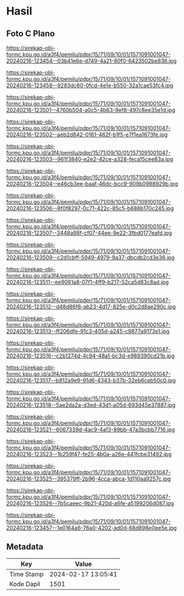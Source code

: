 # Hasil

## Foto C Plano

https://sirekap-obj-formc.kpu.go.id/a3f4/pemilu/pdpr/15/71/09/10/01/1571091001047-20240216-123454--03b41e6e-d749-4a21-80f0-6423502be836.jpg

https://sirekap-obj-formc.kpu.go.id/a3f4/pemilu/pdpr/15/71/09/10/01/1571091001047-20240216-123458--9283dc60-0fcd-4e1e-b550-32a1cae53fc4.jpg

https://sirekap-obj-formc.kpu.go.id/a3f4/pemilu/pdpr/15/71/09/10/01/1571091001047-20240216-123501--4760b504-a0c5-4b63-9ef8-497c8ee35e1d.jpg

https://sirekap-obj-formc.kpu.go.id/a3f4/pemilu/pdpr/15/71/09/10/01/1571091001047-20240216-123502--aeb2d842-0161-462f-b1f5-e7f1ea1673fe.jpg

https://sirekap-obj-formc.kpu.go.id/a3f4/pemilu/pdpr/15/71/09/10/01/1571091001047-20240216-123503--961f3840-e2e2-42ce-a328-feca15cee83a.jpg

https://sirekap-obj-formc.kpu.go.id/a3f4/pemilu/pdpr/15/71/09/10/01/1571091001047-20240216-123504--e46cb3ee-baaf-46dc-bcc9-909b0998929b.jpg

https://sirekap-obj-formc.kpu.go.id/a3f4/pemilu/pdpr/15/71/09/10/01/1571091001047-20240216-123506--8f0f8297-0c71-422c-85c5-b686b170c245.jpg

https://sirekap-obj-formc.kpu.go.id/a3f4/pemilu/pdpr/15/71/09/10/01/1571091001047-20240216-123507--3448a98f-cf07-44ee-9e22-3fbd0177eafd.jpg

https://sirekap-obj-formc.kpu.go.id/a3f4/pemilu/pdpr/15/71/09/10/01/1571091001047-20240216-123509--c2d1cbff-5949-4979-9a37-dbcdb2cd3e36.jpg

https://sirekap-obj-formc.kpu.go.id/a3f4/pemilu/pdpr/15/71/09/10/01/1571091001047-20240216-123511--ee9061a8-07f1-4ff9-b217-52ca5d83c8ad.jpg

https://sirekap-obj-formc.kpu.go.id/a3f4/pemilu/pdpr/15/71/09/10/01/1571091001047-20240216-123512--d48d86f8-ab23-4d17-825e-d0c2d8ae290c.jpg

https://sirekap-obj-formc.kpu.go.id/a3f4/pemilu/pdpr/15/71/09/10/01/1571091001047-20240216-123513--ff206dfe-91c3-405d-a245-c9877a9173e1.jpg

https://sirekap-obj-formc.kpu.go.id/a3f4/pemilu/pdpr/15/71/09/10/01/1571091001047-20240216-123516--c2b1274d-4c94-48a1-bc3d-e989390cd21b.jpg

https://sirekap-obj-formc.kpu.go.id/a3f4/pemilu/pdpr/15/71/09/10/01/1571091001047-20240216-123517--b812a9e9-91d6-4343-b37b-32eb6ceb50c0.jpg

https://sirekap-obj-formc.kpu.go.id/a3f4/pemilu/pdpr/15/71/09/10/01/1571091001047-20240216-123518--5ae2da2a-d3ed-43d1-a05d-693d45e37887.jpg

https://sirekap-obj-formc.kpu.go.id/a3f4/pemilu/pdpr/15/71/09/10/01/1571091001047-20240216-123521--6067339d-4ac9-4a13-89bb-47a3bcbb7716.jpg

https://sirekap-obj-formc.kpu.go.id/a3f4/pemilu/pdpr/15/71/09/10/01/1571091001047-20240216-123523--1b259f47-fe25-4b0a-a26e-441fcbe31492.jpg

https://sirekap-obj-formc.kpu.go.id/a3f4/pemilu/pdpr/15/71/09/10/01/1571091001047-20240216-123525--395379ff-2b96-4cca-abca-1d110aa9257c.jpg

https://sirekap-obj-formc.kpu.go.id/a3f4/pemilu/pdpr/15/71/09/10/01/1571091001047-20240216-123526--7b5caeec-9b21-420d-a6fe-a5199206d087.jpg

https://sirekap-obj-formc.kpu.go.id/a3f4/pemilu/pdpr/15/71/09/10/01/1571091001047-20240216-123457--1e0164a6-76a0-4202-ad0d-68d898e0ee5e.jpg


## Metadata

| Key        | Value               |
| ---------- | ------------------- |
| Time Stamp | 2024-02-17 13:05:41 |
| Kode Dapil | 1501                |



